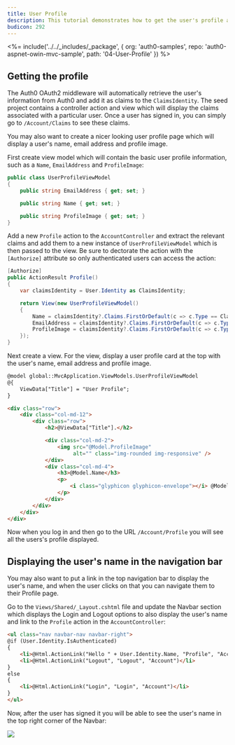 ```yaml
---
title: User Profile
description: This tutorial demonstrates how to get the user's profile and display it.
budicon: 292
---
```


<%= include('../../_includes/_package', {
  org: 'auth0-samples',
  repo: 'auth0-aspnet-owin-mvc-sample',
  path: '04-User-Profile'
}) %>

## Getting the profile

The Auth0 OAuth2 middleware will automatically retrieve the user's information from Auth0 and add it as claims to the `ClaimsIdentity`. The seed project contains a controller action and view which will display the claims associated with a particular user. Once a user has signed in, you can simply go to `/Account/Claims` to see these claims.

You may also want to create a nicer looking user profile page which will display a user's name, email address and profile image.

First create view model which will contain the basic user profile information, such as a `Name`, `EmailAddress` and `ProfileImage`:

```csharp
public class UserProfileViewModel
{
    public string EmailAddress { get; set; }

    public string Name { get; set; }

    public string ProfileImage { get; set; }
}
```

Add a new `Profile` action to the `AccountController` and extract the relevant claims and add them to a new instance of `UserProfileViewModel` which is then passed to the view. Be sure to dectorate the action with the `[Authorize]` attribute so only authenticated users can access the action:

```csharp
[Authorize]
public ActionResult Profile()
{
    var claimsIdentity = User.Identity as ClaimsIdentity;

    return View(new UserProfileViewModel()
    {
        Name = claimsIdentity?.Claims.FirstOrDefault(c => c.Type == ClaimTypes.Name)?.Value,
        EmailAddress = claimsIdentity?.Claims.FirstOrDefault(c => c.Type == ClaimTypes.Email)?.Value,
        ProfileImage = claimsIdentity?.Claims.FirstOrDefault(c => c.Type == "picture")?.Value
    });
}
```

Next create a view. For the view, display a user profile card at the top with the user's name, email address and profile image.

```html
@model global::MvcApplication.ViewModels.UserProfileViewModel
@{
    ViewData["Title"] = "User Profile";
}

<div class="row">
    <div class="col-md-12">
        <div class="row">
            <h2>@ViewData["Title"].</h2>

            <div class="col-md-2">
                <img src="@Model.ProfileImage"
                     alt="" class="img-rounded img-responsive" />
            </div>
            <div class="col-md-4">
                <h3>@Model.Name</h3>
                <p>
                    <i class="glyphicon glyphicon-envelope"></i> @Model.EmailAddress
                </p>
            </div>
        </div>
    </div>
</div>
```

Now when you log in and then go to the URL `/Account/Profile` you will see all the users's profile displayed.

## Displaying the user's name in the navigation bar

You may also want to put a link in the top navigation bar to display the user's name, and when the user clicks on that you can navigate them to their Profile page.

Go to the `Views/Shared/_Layout.cshtml` file and update the Navbar section which displays the Login and Logout options to also display the user's name and link to the `Profile` action in the `AccountController`:

```html
<ul class="nav navbar-nav navbar-right">
@if (User.Identity.IsAuthenticated)
{
    <li>@Html.ActionLink("Hello " + User.Identity.Name, "Profile", "Account")</li>
    <li>@Html.ActionLink("Logout", "Logout", "Account")</li>
}
else
{
    <li>@Html.ActionLink("Login", "Login", "Account")</li>
}
</ul>
```

Now, after the user has signed it you will be able to see the user's name in the top right corner of the Navbar:

![](/media/articles/server-platforms/aspnet-owin/navbar-userprofile.png)
